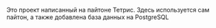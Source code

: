 Это проект написанный на пайтоне Тетрис. Здесь используется сам пайтон, а также добавлена база данных на PostgreSQL
